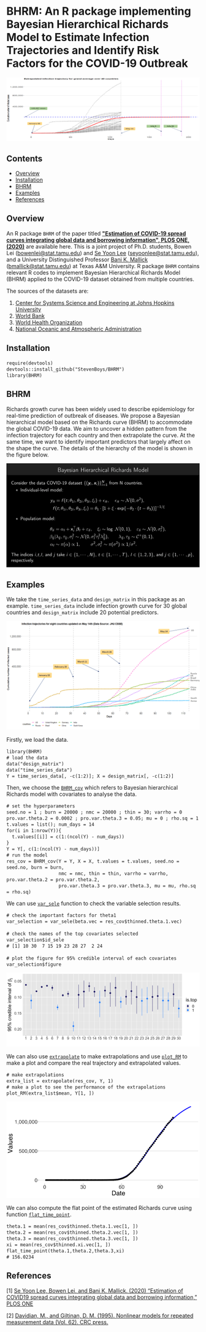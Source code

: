 # BHRM: An R package implementing Bayesian Hierarchical Richards Model to Estimate Infection Trajectories and Identify Risk Factors for the COVID-19 Outbreak

![Figure 1: Extrapolated infectory for grand average over 40 countries](https://github.com/StevenBoys/BHRM/blob/main/Image/Global_average2.png)

## Contents
* [Overview](#overview)
* [Installation](#installation)
* [BHRM](#bhrm)
* [Examples](#examples)
* [References](#References)

## Overview
An R package `BHRM` of the paper titled  **["Estimation of COVID-19 spread curves integrating global data and borrowing information", PLOS ONE, (2020)](https://journals.plos.org/plosone/article?id=10.1371/journal.pone.0236860)** are available here. This is a joint project of Ph.D. students, Bowen Lei (bowenlei@stat.tamu.edu) and [Se Yoon Lee](https://sites.google.com/view/seyoonlee) (seyoonlee@stat.tamu.edu), and a University Distinguished Professor [Bani K. Mallick](https://www.stat.tamu.edu/~bmallick/) (bmallick@stat.tamu.edu) at Texas A&M University. R package `BHRM` contains relevant R codes to implement Bayesian Hierarchical Richards Model (BHRM) applied to the COVID-19 dataset obtained from multiple countries. 

The sources of the datasets are: 
1. [Center for Systems Science and Engineering at Johns Hopkins University](https://github.com/CSSEGISandData/COVID-19)
2. [World Bank](https://data.worldbank.org/)
3. [World Health Organization](https://apps.who.int/gho/data/node.main)
4. [National Oceanic and Atmospheric Administration](https://www.noaa.gov/)

## Installation

```{r}
require(devtools)
devtools::install_github("StevenBoys/BHRM")
library(BHRM)
```

## BHRM
Richards growth curve has been widely used to describe epidemiology for real-time prediction of outbreak of diseases. We propose a Bayesian hierarchical model based on the Richards curve (BHRM) to accommodate the global COVID-19 data. We aim to uncover a hidden pattern from the infection trajectory for each country and then extrapolate the curve. At the same time, we want to identify important predictors that largely affect on the shape the curve. The details of the hierarchy of the model is shown in the figure below.

<div align=center><img src="https://github.com/StevenBoys/BHRM/blob/main/Image/BHRM_formula.png?raw=true" alt=" "/></div>

## Examples
We take the `time_series_data` and `design_matrix` in this package as an example. `time_series_data` include infection growth curve for 30 global countries and `design_matrix` include 20 potential predictors.

![](https://github.com/StevenBoys/BHRM/blob/main/Image/infect_COVID-19.png?raw=true)

Firstly, we load the data.
```{r}
library(BHRM)
# load the data
data("design_matrix")
data("time_series_data")
Y = time_series_data[, -c(1:2)]; X = design_matrix[, -c(1:2)]
```

Then, we choose the [`BHRM_cov`](https://github.com/StevenBoys/BHRM/blob/main/R/BHRM_cov.R) which refers to Bayesian hierarchical Richards model with covariates to analyse the data.
```{r}
# set the hyperparameters
seed.no = 1 ; burn = 20000 ; nmc = 20000 ; thin = 30; varrho = 0
pro.var.theta.2 = 0.0002 ; pro.var.theta.3 = 0.05; mu = 0 ; rho.sq = 1
t.values = list(); num_days = 14
for(i in 1:nrow(Y)){
  t.values[[i]] = c(1:(ncol(Y) - num_days))
}
Y = Y[, c(1:(ncol(Y) - num_days))]
# run the model
res_cov = BHRM_cov(Y = Y, X = X, t.values = t.values, seed.no = seed.no, burn = burn,   
                   nmc = nmc, thin = thin, varrho = varrho, pro.var.theta.2 = pro.var.theta.2, 
                   pro.var.theta.3 = pro.var.theta.3, mu = mu, rho.sq = rho.sq)  
```

We can use [`var_sele`](https://github.com/StevenBoys/BHRM/blob/main/R/var_sele.R) function to check the variable selection results.
```{r}
# check the important factors for theta1
var_selection = var_sele(beta.vec = res_cov$thinned.theta.1.vec)

# check the names of the top covariates selected
var_selection$id_sele
# [1] 10 30  7 15 19 23 28 27  2 24

# plot the figure for 95% credible interval of each covariates
var_selection$figure
```

![](https://github.com/StevenBoys/BHRM/blob/main/Image/var_sele.png?raw=true)

We can also use [`extrapolate`](https://github.com/StevenBoys/BHRM/blob/main/R/extrapolate.R) to make extrapolations and use [`plot_RM`](https://github.com/StevenBoys/BHRM/blob/main/R/extrapolate.R) to make a plot and compare the real trajectory and extrapolated values.
```{r}
# make extrapolations
extra_list = extrapolate(res_cov, Y, 1)
# make a plot to see the performance of the extrapolations
plot_RM(extra_list$mean, Y[1, ])
```

![](https://github.com/StevenBoys/BHRM/blob/main/Image/prediction.png?raw=true)

We can also compute the flat point of the estimated Richards curve using function [`flat_time_point`](https://github.com/StevenBoys/BHRM/blob/main/R/flat_time_point.R).
```{r}
theta.1 = mean(res_cov$thinned.theta.1.vec[1, ])
theta.2 = mean(res_cov$thinned.theta.2.vec[1, ])
theta.3 = mean(res_cov$thinned.theta.3.vec[1, ])
xi = mean(res_cov$thinned.xi.vec[1, ])
flat_time_point(theta.1,theta.2,theta.3,xi)
# 156.0234
```

## References

[1] [Se Yoon Lee, Bowen Lei, and Bani K. Mallick. (2020) “Estimation of COVID19 spread curves integrating global data and borrowing information,” PLOS ONE](https://journals.plos.org/plosone/article/authors?id=10.1371/journal.pone.0236860)

[2] [Davidian, M., and Giltinan, D. M. (1995). Nonlinear models for repeated measurement data (Vol. 62). CRC press.](https://books.google.com/books?hl=en&lr=&id=0eSIBPAL4qsC&oi=fnd&pg=IA7&dq=nonlinear+mixed+effect+model+giltnan&ots=9frDPH3F4J&sig=L5Wz91waGu447OdyYHQ8Vp5ckQc#v=onepage&q=nonlinear%20mixed%20effect%20model%20giltnan&f=false)

